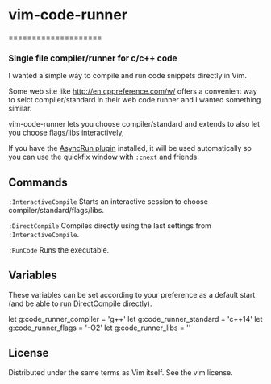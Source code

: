# vim-code-runner
====================
### Single file compiler/runner for c/c++ code ###
I wanted a simple way to compile and run code snippets directly in Vim.

Some web site like http://en.cppreference.com/w/ offers a convenient way to
selct compiler/standard in their web code runner and I wanted something similar.

vim-code-runner lets you choose compiler/standard and extends to also let you
choose flags/libs interactively,

If you have the [AsyncRun plugin](https://github.com/skywind3000/asyncrun.vim)
installed, it will be used automatically so you can use the quickfix window
with `:cnext` and friends.

## Commands
`:InteractiveCompile`
Starts an interactive session to choose compiler/standard/flags/libs.

`:DirectCompile`
Compiles directly using the last settings from `:InteractiveCompile`.

`:RunCode`
Runs the executable.

## Variables
These variables can be set according to your preference as a default start
(and be able to run DirectCompile directly).

let g:code_runner_compiler = 'g++'
let g:code_runner_standard = 'c++14'
let g:code_runner_flags = '-O2'
let g:code_runner_libs = ''

## License

Distributed under the same terms as Vim itself.  See the vim license.
